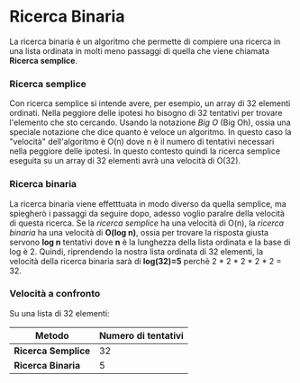 # Ricerca Binaria

La ricerca binaria è un algoritmo che permette di compiere una ricerca in una lista ordinata in molti meno passaggi di quella che viene chiamata **Ricerca semplice**.

### Ricerca semplice
Con ricerca semplice si intende avere, per esempio, un array di 32 elementi ordinati. Nella peggiore delle ipotesi ho bisogno di 32 tentativi per trovare l'elemento che sto cercando. Usando la notazione _Big O_ (Big Oh), ossia una speciale notazione che dice quanto è veloce un algoritmo.
In questo caso la "velocità" dell'algoritmo è O(n) dove n è il numero di tentativi necessari nella peggiore delle ipotesi. In questo contesto quindi la ricerca semplice eseguita su un array di 32 elementi avrà una velocità di O(32).

### Ricerca binaria
La ricerca binaria viene effetttuata in modo diverso da quella semplice, ma spiegherò i passaggi da seguire dopo, adesso voglio paralre della velocità di questa ricerca.
Se la _ricerca semplice_ ha una velocità di O(n), la _ricerca binaria_ ha una velocità di **O(log n)**, ossia per trovare la risposta giusta servono **log n** tentativi dove **n** è la lunghezza della lista ordinata e la base di log è 2. Quindi, riprendendo la nostra lista ordinata di 32 elementi, la velocità della ricerca binaria sarà di **log(32)=5** perchè 2 * 2 * 2 * 2 * 2 = 32.

### Velocità a confronto
Su una lista di 32 elementi:

| Metodo             | Numero di tentativi |
|--------------------|---------------------|
| **Ricerca Semplice** | 32                  |
| **Ricerca Binaria**  | 5                   |
